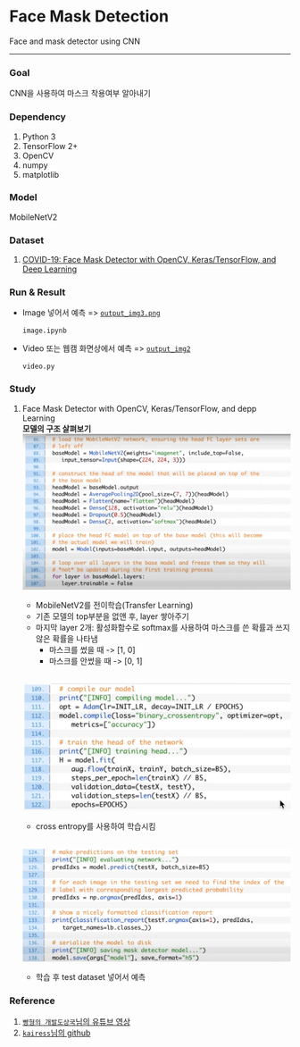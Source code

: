 # Face Mask Detection
Face and mask detector using CNN

---
### Goal
CNN을 사용하여 마스크 착용여부 알아내기

### Dependency
1. Python 3
2. TensorFlow 2+
3. OpenCV
4. numpy
5. matplotlib

### Model
MobileNetV2

### Dataset
1. [COVID-19: Face Mask Detector with OpenCV, Keras/TensorFlow, and Deep Learning](https://www.pyimagesearch.com/2020/05/04/covid-19-face-mask-detector-with-opencv-keras-tensorflow-and-deep-learning/)


### Run & Result
- Image 넣어서 예측  => [`output_img3.png`](https://github.com/koalalovepabro/KaggleStudy/blob/master/TP_05_Stock%20Price%20and%20BTC%20Predictioin/stock.ipynb)
    ```
    image.ipynb
    ```
- Video 또는 웹캠 화면상에서 예측  => [`output_img2`](https://github.com/koalalovepabro/KaggleStudy/blob/master/TP_05_Stock%20Price%20and%20BTC%20Predictioin/stock.ipynb)
    ```
    video.py
    ```
### Study
1. Face Mask Detector with OpenCV, Keras/TensorFlow, and depp Learning  
**모델의 구조 살펴보기**  
![img.png](imgs/img.png)
   - MobileNetV2를 전이학습(Transfer Learning)
   - 기존 모델의 top부분을 없앤 후, layer 쌓아주기
   - 마지막 layer 2개: 활성화함수로 softmax를 사용하여 마스크를 쓴 확률과 쓰지 않은 확률을 나타냄
     - 마스크를 썼을 때  -> [1, 0]
     - 마스크를 안썼을 때  -> [0, 1] <br><br>

   ![img_1.png](imgs/img_1.png)
   - cross entropy를 사용하여 학습시킴 <br><br>

   ![img_2.png](imgs/img_2.png)
   - 학습 후 test dataset 넣어서 예측
   
### Reference
1. [`빵형의 개발도상국`님의 유튜브 영상](https://www.youtube.com/watch?v=ncIyy1doSJ8&t=503s)
2. [`kairess`님의 github](https://github.com/kairess/mask-detection.git)
